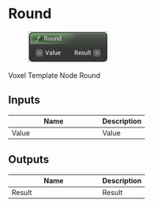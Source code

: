 # Round

<div align="left" data-full-width="false">

<figure><img src="../../../../api/Math/Operators/Round.png" alt=""><figcaption></figcaption></figure>

</div>

Voxel Template Node Round

## Inputs

<table><thead><tr><th width="170">Name</th><th>Description</th></tr></thead><tbody><tr><td>Value</td><td>Value</td></tr></tbody></table>

## Outputs

<table><thead><tr><th width="170">Name</th><th>Description</th></tr></thead><tbody><tr><td>Result</td><td>Result</td></tr></tbody></table>
